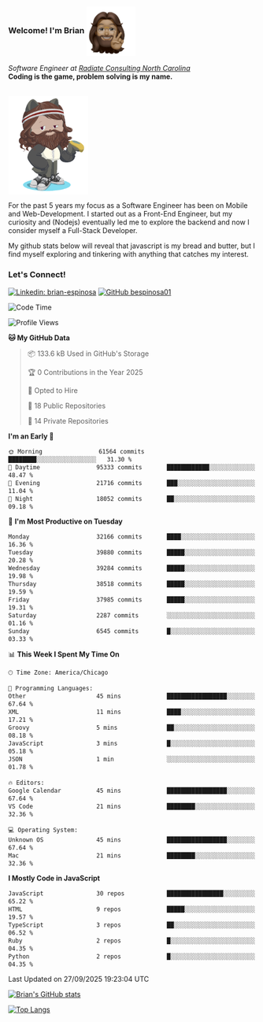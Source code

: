 ###  Welcome! I'm Brian <img align="center" src="https://github.com/bespinosa01/bespinosa01/blob/main/assets/peace-animoji.png" height="100" /></h2>
<p><em>Software Engineer at <a href="https://www.radiateconsulting.coop/north-carolina-tech-coop">Radiate Consulting North Carolina</a>
 <br/>
<!-- </br>Developer Consultant at <a href="https://codethedream.org/">Code The Dream</a> -->
</em> <b>Coding is the game, problem solving is my name.</b></p>

<br/>


 <img align="center" src="https://github.com/bespinosa01/bespinosa01/blob/main/assets/octo-me.png" height="200" /> 
 <p>
 For the past 5 years my focus as a Software Engineer has been on Mobile and Web-Development. I started out as a Front-End Engineer, but my curiosity and (Nodejs) eventually led me to explore the backend and now I consider myself a Full-Stack Developer.
</p>
<p>
 My github stats below will reveal that javascript is my bread and butter, but I find myself exploring and tinkering with anything that catches my interest. 
 </p>
 
 
### Let's Connect!

[![Linkedin: brian-espinosa](https://img.shields.io/badge/-brian--espinosa-blue?style=flat-square&logo=Linkedin&logoColor=white&link=https://www.linkedin.com/in/brian-espinosa/)](https://www.linkedin.com/in/brian-espinosa/)
[![GitHub bespinosa01](https://img.shields.io/github/followers/bespinosa01?label=follow&style=social)](https://github.com/bespinosa01)



<!--START_SECTION:waka-->
![Code Time](http://img.shields.io/badge/Code%20Time-1%2C825%20hrs%2045%20mins-blue)

![Profile Views](http://img.shields.io/badge/Profile%20Views-0-blue)

**🐱 My GitHub Data** 

> 📦 133.6 kB Used in GitHub's Storage 
 > 
> 🏆 0 Contributions in the Year 2025
 > 
> 💼 Opted to Hire
 > 
> 📜 18 Public Repositories 
 > 
> 🔑 14 Private Repositories 
 > 
**I'm an Early 🐤** 

```text
🌞 Morning                61564 commits       ████████░░░░░░░░░░░░░░░░░   31.30 % 
🌆 Daytime                95333 commits       ████████████░░░░░░░░░░░░░   48.47 % 
🌃 Evening                21716 commits       ███░░░░░░░░░░░░░░░░░░░░░░   11.04 % 
🌙 Night                  18052 commits       ██░░░░░░░░░░░░░░░░░░░░░░░   09.18 % 
```
📅 **I'm Most Productive on Tuesday** 

```text
Monday                   32166 commits       ████░░░░░░░░░░░░░░░░░░░░░   16.36 % 
Tuesday                  39880 commits       █████░░░░░░░░░░░░░░░░░░░░   20.28 % 
Wednesday                39284 commits       █████░░░░░░░░░░░░░░░░░░░░   19.98 % 
Thursday                 38518 commits       █████░░░░░░░░░░░░░░░░░░░░   19.59 % 
Friday                   37985 commits       █████░░░░░░░░░░░░░░░░░░░░   19.31 % 
Saturday                 2287 commits        ░░░░░░░░░░░░░░░░░░░░░░░░░   01.16 % 
Sunday                   6545 commits        █░░░░░░░░░░░░░░░░░░░░░░░░   03.33 % 
```


📊 **This Week I Spent My Time On** 

```text
🕑︎ Time Zone: America/Chicago

💬 Programming Languages: 
Other                    45 mins             █████████████████░░░░░░░░   67.64 % 
XML                      11 mins             ████░░░░░░░░░░░░░░░░░░░░░   17.21 % 
Groovy                   5 mins              ██░░░░░░░░░░░░░░░░░░░░░░░   08.18 % 
JavaScript               3 mins              █░░░░░░░░░░░░░░░░░░░░░░░░   05.18 % 
JSON                     1 min               ░░░░░░░░░░░░░░░░░░░░░░░░░   01.78 % 

🔥 Editors: 
Google Calendar          45 mins             █████████████████░░░░░░░░   67.64 % 
VS Code                  21 mins             ████████░░░░░░░░░░░░░░░░░   32.36 % 

💻 Operating System: 
Unknown OS               45 mins             █████████████████░░░░░░░░   67.64 % 
Mac                      21 mins             ████████░░░░░░░░░░░░░░░░░   32.36 % 
```

**I Mostly Code in JavaScript** 

```text
JavaScript               30 repos            ████████████████░░░░░░░░░   65.22 % 
HTML                     9 repos             █████░░░░░░░░░░░░░░░░░░░░   19.57 % 
TypeScript               3 repos             ██░░░░░░░░░░░░░░░░░░░░░░░   06.52 % 
Ruby                     2 repos             █░░░░░░░░░░░░░░░░░░░░░░░░   04.35 % 
Python                   2 repos             █░░░░░░░░░░░░░░░░░░░░░░░░   04.35 % 
```




 Last Updated on 27/09/2025 19:23:04 UTC
<!--END_SECTION:waka-->


<!--  Github STATS -->
[![Brian's GitHub stats](https://github-readme-stats.vercel.app/api?username=bespinosa01&hide=stars,contribs&count_private=true&show_icons=true)](https://github.com/anuraghazra/github-readme-stats)

[![Top Langs](https://github-readme-stats.vercel.app/api/top-langs/?username=bespinosa01&layout=compact)](https://github.com/anuraghazra/github-readme-stats)



<!--
**bespinosa01/bespinosa01** is a ✨ _special_ ✨ repository because its `README.md` (this file) appears on your GitHub profile.

Here are some ideas to get you started:

- 🔭 I’m currently working on ...
- 🌱 I’m currently learning ...
- 👯 I’m looking to collaborate on ...
- 🤔 I’m looking for help with ...
- 💬 Ask me about ...
- 📫 How to reach me: ...
- 😄 Pronouns: ...
- ⚡ Fun fact: ...
-->
